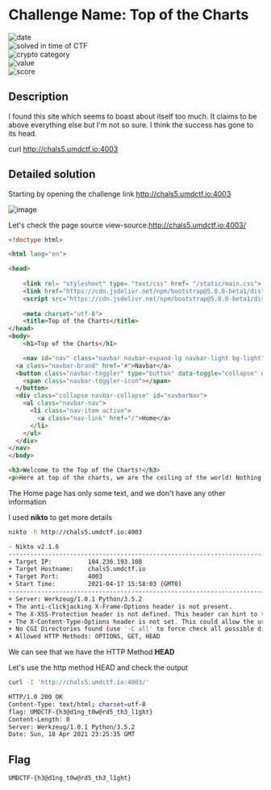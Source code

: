 # Challenge Name: Top of the Charts





![date](https://img.shields.io/badge/date-17.04.2021-brightgreen.svg)  
![solved in time of CTF](https://img.shields.io/badge/solved-in%20time%20of%20CTF-brightgreen.svg)   
![crypto category](https://img.shields.io/badge/category-Web-blueviolet.svg)   
![value](https://img.shields.io/badge/value-250-blue.svg)  
![score](https://img.shields.io/badge/score-5/10-ff69b4.svg)

## Description

I found this site which seems to boast about itself too much. It claims to be above everything else but I'm not so sure. I think the success has gone to its head.

curl http://chals5.umdctf.io:4003

## Detailed solution

Starting by opening the challenge link http://chals5.umdctf.io:4003

![image](https://user-images.githubusercontent.com/72421091/115165229-71d41980-a09c-11eb-922f-66cb7f0030aa.png)  

Let's check the page source view-source:http://chals5.umdctf.io:4003/  

```html
<!doctype html>

<html lang="en">

<head>
    
    <link rel= "stylesheet" type= "text/css" href= "/static/main.css">
    <link href="https://cdn.jsdelivr.net/npm/bootstrap@5.0.0-beta1/dist/css/bootstrap.min.css" rel="stylesheet" integrity="sha384-giJF6kkoqNQ00vy+HMDP7azOuL0xtbfIcaT9wjKHr8RbDVddVHyTfAAsrekwKmP1" crossorigin="anonymous">
    <script src="https://cdn.jsdelivr.net/npm/bootstrap@5.0.0-beta1/dist/js/bootstrap.bundle.min.js" integrity="sha384-ygbV9kiqUc6oa4msXn9868pTtWMgiQaeYH7/t7LECLbyPA2x65Kgf80OJFdroafW" crossorigin="anonymous"></script>
    
    <meta charset="utf-8">
    <title>Top of the Charts</title>
</head>
<body>
    <h1>Top of the Charts</h1>

    <nav id="nav" class="navbar navbar-expand-lg navbar-light bg-light">
  <a class="navbar-brand" href="#">Navbar</a>
  <button class="navbar-toggler" type="button" data-toggle="collapse" data-target="#navbarNav" aria-controls="navbarNav" aria-expanded="false" aria-label="Toggle navigation">
    <span class="navbar-toggler-icon"></span>
  </button>
  <div class="collapse navbar-collapse" id="navbarNav">
    <ul class="navbar-nav">
      <li class="nav-item active">
        <a class="nav-link" href="/">Home</a>
      </li>
    </ul>
  </div>
</nav>
</body>

<h3>Welcome to the Top of the Charts!</h3>
<p>Here at top of the charts, we are the ceiling of the world! Nothing is above us!</p>
```

The Home page has only some text, and we don't have any other information 

I used **nikto** to get more details  
  
```bash
nikto -h http://chals5.umdctf.io:4003

- Nikto v2.1.6
---------------------------------------------------------------------------
+ Target IP:          104.236.193.108
+ Target Hostname:    chals5.umdctf.io
+ Target Port:        4003
+ Start Time:         2021-04-17 15:58:03 (GMT0)
---------------------------------------------------------------------------
+ Server: Werkzeug/1.0.1 Python/3.5.2
+ The anti-clickjacking X-Frame-Options header is not present.
+ The X-XSS-Protection header is not defined. This header can hint to the user agent to protect against some forms of XSS
+ The X-Content-Type-Options header is not set. This could allow the user agent to render the content of the site in a different fashion to the MIME type
+ No CGI Directories found (use '-C all' to force check all possible dirs)
+ Allowed HTTP Methods: OPTIONS, GET, HEAD
```

We can see that we have the HTTP Method **HEAD**  

Let's use the http method HEAD and check the output  

```bash
curl -I 'http://chals5.umdctf.io:4003/'

HTTP/1.0 200 OK
Content-Type: text/html; charset=utf-8
flag: UMDCTF-{h3@d1ng_t0w@rd5_th3_l1ght}
Content-Length: 0
Server: Werkzeug/1.0.1 Python/3.5.2
Date: Sun, 18 Apr 2021 23:25:35 GMT
``` 

## Flag

```
UMDCTF-{h3@d1ng_t0w@rd5_th3_l1ght}
```

